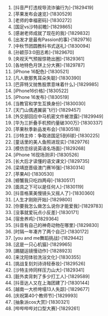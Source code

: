 
1. [抖音严打违规导流诈骗行为]-[1829419]
1. [苹果发布会速览]-[1830529]
1. [老师的幸福密码]-[1830272]
1. [国足vs沙特前瞻]-[1829865]
1. [感谢老师成就了现在的我]-[1829832]
1. [出发才是最有Passion的事]-[1829716]
1. [中秋节团圆教科书式送礼]-[1830094]
1. [孙颖莎3:0田志希]-[1829670]
1. [央视天气预报惊艳出圈]-[1829361]
1. [各地特色月饼上分大赛]-[1829787]
1. [iPhone 16配色]-[1830521]
1. [凡人歌那隽耳朵失聪]-[1830390]
1. [巴菲特又抛售股票意味着什么]-[1829985]
1. [iPhone16价格]-[1830522]
1. [iPhone 16发布]-[1830519]
1. [当教官和学生互换身份]-[1830030]
1. [天门山偶遇翼装飞行]-[1829457]
1. [外交部回应中马机密文件被泄露]-[1829949]
1. [华为三折叠手机预约量破300万]-[1830337]
1. [苹果秋季新品发布会]-[1830518]
1. [沙特主帅：争取进国足5到6球]-[1830225]
1. [童话里的美人鱼照进现实]-[1829776]
1. [模仿恋综说英语名场面]-[1829268]
1. [iPhone 16现场测评]-[1830526]
1. [长大后才读懂的语文课文]-[1829735]
1. [梁靖崑晋级澳门赛16强]-[1830314]
1. [苹果AI]-[1830530]
1. [螃蟹我只吃四两母]-[1830517]
1. [面具之下可以是任何人]-[1830119]
1. [抖音格莱美慢镜头又摇人了]-[1830360]
1. [人生才刚刚开始]-[1829800]
1. [你要我怎么做怎么说你才能爱我]-[1829783]
1. [没事就爱玩点小反差]-[1830171]
1. [宿舍养鸡]-[1829364]
1. [抖音有自己的神奇动物在哪里]-[1829830]
1. [时隔一年凑齐了两个自己]-[1830172]
1. [you and me舞蹈挑战]-[1829442]
1. [这是一只心机猫]-[1829965]
1. [踢腿运镜慢动作]-[1828923]
1. [来沈阳体验洗浴文化]-[1830355]
1. [挑战复刻刘诗诗轻泰妆]-[1829526]
1. [沙特主帅同样压力山大]-[1829341]
1. [脏外卖背刺了多少打工人]-[1829589]
1. [抖音达人又在上海团建了]-[1830144]
1. [越南一大桥垮塌13人失踪]-[1829677]
1. [庆祝第40个教师节]-[1829993]
1. [抽象派cos大赏]-[1830321]
1. [哔哔哔哔对口型大赛]-[1829261]